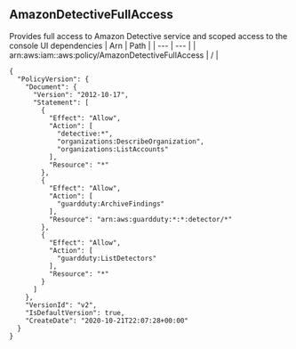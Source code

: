 
## AmazonDetectiveFullAccess
 Provides full access to Amazon Detective service and scoped access to the console UI dependencies
| Arn | Path |
| --- | --- |
| arn:aws:iam::aws:policy/AmazonDetectiveFullAccess | / |
```
{
  "PolicyVersion": {
    "Document": {
      "Version": "2012-10-17",
      "Statement": [
        {
          "Effect": "Allow",
          "Action": [
            "detective:*",
            "organizations:DescribeOrganization",
            "organizations:ListAccounts"
          ],
          "Resource": "*"
        },
        {
          "Effect": "Allow",
          "Action": [
            "guardduty:ArchiveFindings"
          ],
          "Resource": "arn:aws:guardduty:*:*:detector/*"
        },
        {
          "Effect": "Allow",
          "Action": [
            "guardduty:ListDetectors"
          ],
          "Resource": "*"
        }
      ]
    },
    "VersionId": "v2",
    "IsDefaultVersion": true,
    "CreateDate": "2020-10-21T22:07:28+00:00"
  }
}
```
